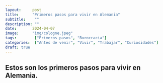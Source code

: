 ```yaml
---
layout:     post 
title:      "Primeros pasos para vivir en Alemania"
subtitle:    ""
description: ""
date:       2024-04-07
image:      "img/cologne.jpeg"
tags:        ["Primeros pasos", "Burocracia"]
categories:  ["Antes de venir", "Vivir", "Trabajar", "Curiosidades"]
draft: true
---
```



## Estos son los primeros pasos para vivir en Alemania.
